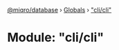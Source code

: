 [@miqro/database](../README.md) › [Globals](../globals.md) › ["cli/cli"](_cli_cli_.md)

# Module: "cli/cli"


